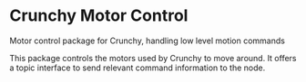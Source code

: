 # Crunchy Motor Control
Motor control package for Crunchy, handling low level motion commands

This package controls the motors used by Crunchy to move around. It offers a topic interface to send relevant command information to the node.
